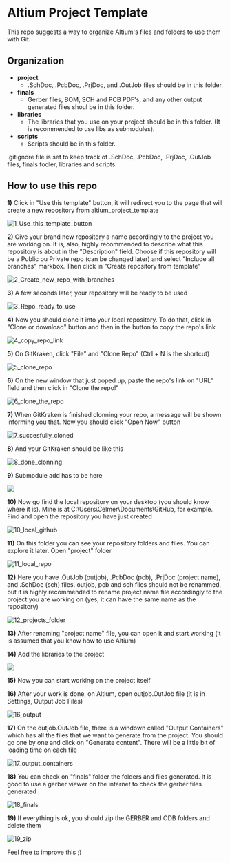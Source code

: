 # Altium Project Template
This repo suggests a way to organize Altium's files and folders to use them with Git.

## Organization

- **project**
    - .SchDoc, .PcbDoc, .PrjDoc, and .OutJob files should be in this folder.
- **finals**
    - Gerber files, BOM, SCH and PCB PDF's, and any other output generated files shoul be in this folder.
- **libraries**
    - The libraries that you use on your project should be in this folder. (It is recommended to use libs as submodules).
- **scripts**
    - Scripts should be in this folder.

.gitignore file is set to keep track of .SchDoc, .PcbDoc, .PrjDoc, .OutJob files, finals fodler, libraries and scripts.

## How to use this repo

**1)** Click in "Use this template" button, it will redirect you to the page that will create a new repository from altium_project_template

![1_Use_this_template_button](images/1_Use_this_template_button.jpg)

**2)** Give your brand new repository a name accordingly to the project you are working on. It is, also, highly recommended to describe what this repository is about in the "Description" field. Choose if this repository will be a Public ou Private repo (can be changed later) and select "Include all branches" markbox. Then click in "Create repository from template"

![2_Create_new_repo_with_branches](images/2_Create_new_repo_with_branches.jpg)

**3)** A few seconds later, your repository will be ready to be used

![3_Repo_ready_to_use](images/3_Repo_ready_to_use.jpg)

**4)** Now you should clone it into your local repository. To do that, click in "Clone or download" button and then in the button to copy the repo's link

![4_copy_repo_link](images/4_copy_repo_link.jpg)

**5)** On GitKraken, click "File" and "Clone Repo" (Ctrl + N is the shortcut)

![5_clone_repo](images/5_clone_repo.jpg)

**6)** On the new window that just poped up, paste the repo's link on "URL" field and then click in "Clone the repo!"

![6_clone_the_repo](images/6_clone_the_repo.jpg)

**7)** When GitKraken is finished clonning your repo, a message will be shown informing you that. Now you should click "Open Now" button

![7_succesfully_cloned](images/7_succesfully_cloned.jpg)

**8)** And your GitKraken should be like this

![8_done_clonning](images/8_done_clonning.jpg)

**9)** Submodule add has to be here

![](images/.jpg)

**10)** Now go find the local repository on your desktop (you should know where it is). Mine is at C:\Users\Celmer\Documents\GitHub, for example. Find and open the repository you have just created

![10_local_github](images/10_local_github.jpg)

**11)** On this folder you can see your repository folders and files. You can explore it later. Open "project" folder

![11_local_repo](images/11_local_repo.jpg)

**12)** Here you have .OutJob (outjob), .PcbDoc (pcb), .PrjDoc (project name), and .SchDoc (sch) files. outjob, pcb and sch files should not be renammed, but it is highly recommended to rename project name file accordingly to the project you are working on (yes, it can have the same name as the repository)

![12_projects_folder](images/12_projects_folder.jpg)

**13)** After renaming "project name" file, you can open it and start working (it is assumed that you know how to use Altium)

**14)** Add the libraries to the project

![](images/.jpg)

**15)** Now you can start working on the project itself

**16)** After your work is done, on Altium, open outjob.OutJob file (it is in Settings, Output Job Files)

![16_output](images/16_output.jpg)

**17)** On the outjob.OutJob file, there is a windown called "Output Containers" which has all the files that we want to generate from the project. You should go one by one and click on "Generate content". There will be a little bit of loading time on each file

![17_output_containers](images/17_output_containers.jpg)

**18)** You can check on "finals" folder the folders and files generated. It is good to use a gerber viewer on the internet to check the gerber files generated

![18_finals](images/18_finals.jpg)

**19)** If everything is ok, you should zip the GERBER and ODB folders and delete them

![19_zip](images/19_zip.jpg)

Feel free to improve this ;)